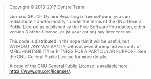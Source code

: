 > Copyright © 2013-2017 Dynare Team
>
> License: GPL-3+
>  Dynare Reporting is free software: you can redistribute it and/or modify
>  it under the terms of the GNU General Public License as published by
>  the Free Software Foundation, either version 3 of the License, or
>  (at your option) any later version.
>
>  This code is distributed in the hope that it will be useful, but
>  WITHOUT ANY WARRANTY; without even the implied warranty of
>  MERCHANTABILITY or FITNESS FOR A PARTICULAR PURPOSE.  See the GNU
>  General Public License for more details.

>  A copy of the GNU General Public License is available here
>  <https://www.gnu.org/licenses/>.
